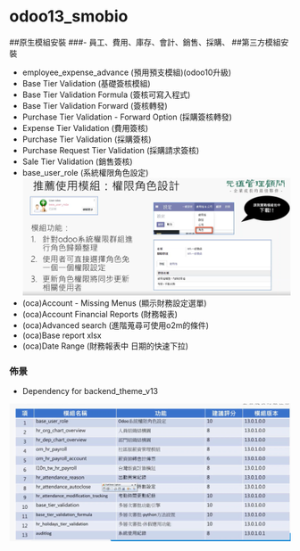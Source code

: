 # odoo13_smobio
##原生模組安裝
###- 員工、費用、庫存、會計、銷售、採購、
##第三方模組安裝
- employee_expense_advance (預用預支模組)(odoo10升級)
- Base Tier Validation (基礎簽核模組)
- Base Tier Validation Formula (簽核可寫入程式)
- Base Tier Validation Forward (簽核轉發)
- Purchase Tier Validation - Forward Option (採購簽核轉發)
- Expense Tier Validation (費用簽核)
- Purchase Tier Validation (採購簽核)
- Purchase Request Tier Validation (採購請求簽核) 
- Sale Tier Validation (銷售簽核)
- base_user_role (系統權限角色設定)
![image](資料庫/base_user_role_1.png)
- (oca)Account - Missing Menus (顯示財務設定選單)
- (oca)Account Financial Reports (財務報表)
- (oca)Advanced search (進階蒐尋可使用o2m的條件)
- (oca)Base report xlsx
- (oca)Date Range (財務報表中 日期的快速下拉)
### 佈景
- Dependency for backend_theme_v13

![image](資料庫/odoo_list1.png)
